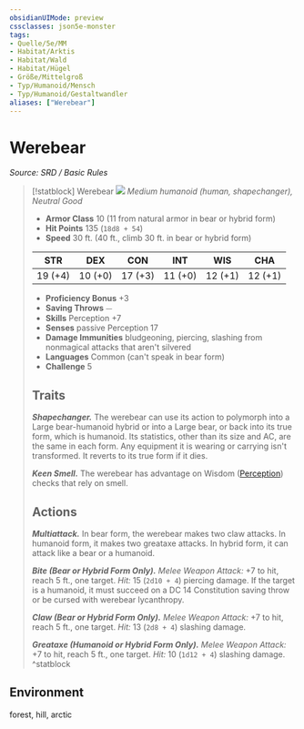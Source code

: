 ```yaml
---
obsidianUIMode: preview
cssclasses: json5e-monster
tags:
- Quelle/5e/MM
- Habitat/Arktis
- Habitat/Wald
- Habitat/Hügel
- Größe/Mittelgroß
- Typ/Humanoid/Mensch
- Typ/Humanoid/Gestaltwandler
aliases: ["Werebear"]
---
```

# Werebear
*Source: SRD / Basic Rules*  

> [!statblock] Werebear
> ![](compendium/bestiary/humanoid/token/werebear.png#token)
> *Medium humanoid (human, shapechanger), Neutral Good*
> 
> - **Armor Class** 10  (11 from natural armor in bear or hybrid form)
> - **Hit Points** 135 (`18d8 + 54`)
> - **Speed** 30 ft. (40 ft., climb 30 ft. in bear or hybrid form)
> 
> |STR|DEX|CON|INT|WIS|CHA|
> |:---:|:---:|:---:|:---:|:---:|:---:|
> |19 (+4)|10 (+0)|17 (+3)|11 (+0)|12 (+1)|12 (+1)|
> 
> - **Proficiency Bonus** +3
> - **Saving Throws** ⏤
> - **Skills** Perception +7
> - **Senses** passive Perception 17
> - **Damage Immunities** bludgeoning, piercing, slashing from nonmagical attacks that aren't silvered
> - **Languages** Common (can't speak in bear form)
> - **Challenge** 5
> 
> ## Traits
> 
> ***Shapechanger.*** The werebear can use its action to polymorph into a Large bear-humanoid hybrid or into a Large bear, or back into its true form, which is humanoid. Its statistics, other than its size and AC, are the same in each form. Any equipment it is wearing or carrying isn't transformed. It reverts to its true form if it dies.
> 
> ***Keen Smell.*** The werebear has advantage on Wisdom ([Perception](rules/skills.md#Perception)) checks that rely on smell.
> 
> ## Actions
> 
> ***Multiattack.*** In bear form, the werebear makes two claw attacks. In humanoid form, it makes two greataxe attacks. In hybrid form, it can attack like a bear or a humanoid.
> 
> ***Bite (Bear or Hybrid Form Only).*** *Melee Weapon Attack:* +7 to hit, reach 5 ft., one target. *Hit:* 15 (`2d10 + 4`) piercing damage. If the target is a humanoid, it must succeed on a DC 14 Constitution saving throw or be cursed with werebear lycanthropy.
> 
> ***Claw (Bear or Hybrid Form Only).*** *Melee Weapon Attack:* +7 to hit, reach 5 ft., one target. *Hit:* 13 (`2d8 + 4`) slashing damage.
> 
> ***Greataxe (Humanoid or Hybrid Form Only).*** *Melee Weapon Attack:* +7 to hit, reach 5 ft., one target. *Hit:* 10 (`1d12 + 4`) slashing damage.
^statblock

## Environment

forest, hill, arctic
